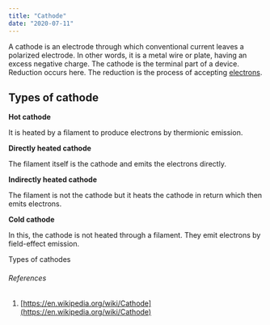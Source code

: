 ```yaml
---
title: "Cathode"
date: "2020-07-11"
---
```


A cathode is an electrode through which conventional current leaves a polarized electrode. In other words, it is a metal wire or plate, having an excess negative charge. The cathode is the terminal part of a device.  
Reduction occurs here. The reduction is the process of accepting [electrons](https://chemistdictionary.com/electron/).

## Types of cathode

**Hot cathode**

It is heated by a filament to produce electrons by thermionic emission.

**Directly heated cathode**

The filament itself is the cathode and emits the electrons directly.

**Indirectly heated cathode**

The filament is not the cathode but it heats the cathode in return which then emits electrons.

**Cold cathode**

In this, the cathode is not heated through a filament. They emit electrons by field-effect emission.

Types of cathodes

###### References

1. [https://en.wikipedia.org/wiki/Cathode](https://en.wikipedia.org/wiki/Cathode)
